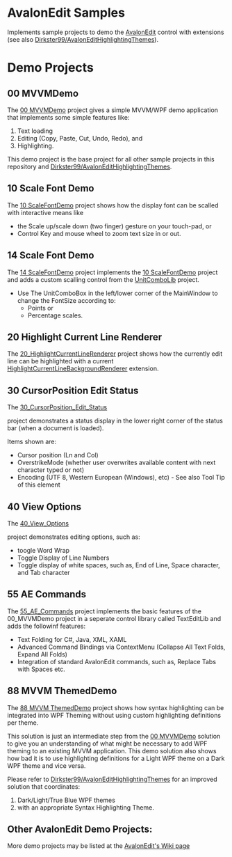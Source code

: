 # AvalonEdit Samples
Implements sample projects to demo the [AvalonEdit](https://github.com/icsharpcode/AvalonEdit) control with extensions (see also [Dirkster99/AvalonEditHighlightingThemes](https://github.com/Dirkster99/AvalonEditHighlightingThemes)).

# Demo Projects

## 00 MVVMDemo

The [00 MVVMDemo](https://github.com/Dirkster99/AvalonEdit-Samples/tree/master/source/00_MVVMDemo) project gives a simple MVVM/WPF demo application that implements some simple features like:
1) Text loading
2) Editing (Copy, Paste, Cut, Undo, Redo), and
3) Highlighting.

This demo project is the base project for all other sample projects in this repository and [Dirkster99/AvalonEditHighlightingThemes](https://github.com/Dirkster99/AvalonEditHighlightingThemes).

## 10 Scale Font Demo

The [10 ScaleFontDemo](https://github.com/Dirkster99/AvalonEdit-Samples/tree/master/source/10_ScaleFontDemo) project 
shows how the display font can be scalled with interactive means like

- the Scale up/scale down (two finger) gesture on your touch-pad, or 
- Control Key and mouse wheel to zoom text size in or out.

## 14 Scale Font Demo

The [14 ScaleFontDemo](https://github.com/Dirkster99/AvalonEdit-Samples/tree/master/source/14_ScaleFontDemo) project
implements the [10 ScaleFontDemo](https://github.com/Dirkster99/AvalonEdit-Samples/tree/master/source/10_ScaleFontDemo) project
and adds a custom scalling control from the
[UnitComboLib](https://github.com/Dirkster99/UnitComboLib) project.

- Use The UnitComboBox in the left/lower corner of the MainWindow to change the FontSize
  according to:  
  - Points or  
  - Percentage scales.

## 20 Highlight Current Line Renderer

The [20_HighlightCurrentLineRenderer](https://github.com/Dirkster99/AvalonEdit-Samples/tree/master/source/20_HighlightCurrentLineRenderer)
project shows how the currently edit line can be highlighted with a
current
[HighlightCurrentLineBackgroundRenderer](https://github.com/Dirkster99/AvalonEdit-Samples/tree/master/source/20_HighlightCurrentLineRenderer/TextEditLib/Extensions/HighlightCurrentLineBackgroundRenderer.cs)
extension.

## 30 CursorPosition Edit Status

The [30_CursorPosition_Edit_Status](https://github.com/Dirkster99/AvalonEdit-Samples/tree/master/source/30_CursorPosition_Edit_Status)

project demonstrates a status display in the lower right corner of the status bar (when a document is loaded).

Items shown are:
- Cursor position (Ln and Col)
- OverstrikeMode (whether user overwrites available content with next character typed or not)
- Encoding (UTF 8, Western European (Windows), etc) - See also Tool Tip of this element

## 40 View Options

The [40_View_Options](https://github.com/Dirkster99/AvalonEdit-Samples/tree/master/source/40_View_Options)

project demonstrates editing options, such as:

- toogle Word Wrap
- Toggle Display of Line Numbers
- Toggle display of white spaces, such as, End of Line, Space character, and Tab character

## 55 AE Commands

The [55_AE_Commands](https://github.com/Dirkster99/AvalonEdit-Samples/tree/master/source/55_AE_Commands)
project implements the basic features of the 00_MVVMDemo project in a seperate
control library called TextEditLib and adds the followinf features:

- Text Folding for C#, Java, XML, XAML
- Advanced Command Bindings via ContextMenu (Collapse All Text Folds, Expand All Folds)
- Integration of standard AvalonEdit commands, such as, Replace Tabs with Spaces etc.

## 88 MVVM ThemedDemo

The [88 MVVM ThemedDemo](https://github.com/Dirkster99/AvalonEdit-Samples/tree/master/source/88_MVVM%20ThemedDemo) project shows how syntax highlighting can be integrated into WPF Theming without using
custom highlighting definitions per theme.

This solution is just an intermediate step from the [00 MVVMDemo](https://github.com/Dirkster99/AvalonEdit-Samples/tree/master/source/00_MVVMDemo) solution to give you an understanding
of what might be necessary to add WPF theming to an existing MVVM application. This demo solution also
shows how bad it is to use highlighting definitions for a Light WPF theme on a Dark WPF theme and vice
versa.

Please refer to [Dirkster99/AvalonEditHighlightingThemes](https://github.com/Dirkster99/AvalonEditHighlightingThemes)
for an improved solution that coordinates:
1) Dark/Light/True Blue WPF themes
2) with an appropriate Syntax Highlighting Theme.

## Other AvalonEdit Demo Projects:

More demo projects may be listed at the [AvalonEdit's Wiki page](https://github.com/icsharpcode/AvalonEdit/wiki/Samples-and-Articles)
